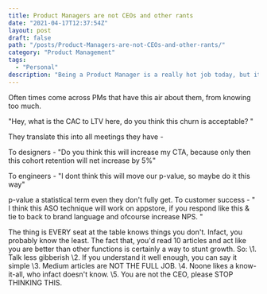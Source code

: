 ```yaml
---
title: Product Managers are not CEOs and other rants
date: "2021-04-17T12:37:54Z"
layout: post
draft: false
path: "/posts/Product-Managers-are-not-CEOs-and-other-rants/"
category: "Product Management"
tags:
  - "Personal"
description: "Being a Product Manager is a really hot job today, but it also makes certain folks in the industry think they are above most of us. This is an opinion on that & more."
---
```


Often times come across PMs that have this air about them, from knowing too much.

"Hey, what is the CAC to LTV here, do you think this churn is acceptable? "

They translate this into all meetings they have -

To designers - "Do you think this will increase my CTA, because only then this cohort retention will net increase by 5%"

To engineers - "I dont think this will move our p-value, so maybe do it this way"

p-value a statistical term even they don't fully get. To customer success - " I think this ASO technique will work on appstore, if you respond like this & tie to back to brand language and ofcourse increase NPS. "

The thing is EVERY seat at the table knows things you don't. Infact, you probably know the least. The fact that, you'd read 10 articles and act like you are better than other functions is certainly a way to stunt growth. So:
\1. Talk less gibberish
\2. If you understand it well enough, you can say it simple
\3. Medium articles are NOT THE FULL JOB.
\4. Noone likes a know-it-all, who infact doesn't know.
\5. You are not the CEO, please STOP THINKING THIS.